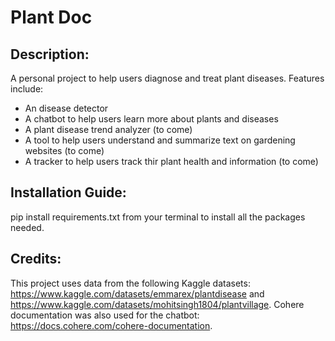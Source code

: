 # Plant Doc
## Description: 
A personal project to help users diagnose and treat plant diseases. Features include:
- An disease detector
- A chatbot to help users learn more about plants and diseases
- A plant disease trend analyzer (to come)
- A tool to help users understand and summarize text on gardening websites (to come)
- A tracker to help users track thir plant health and information (to come)

## Installation Guide:
pip install requirements.txt from your terminal to install all the packages needed.

## Credits:
This project uses data from the following Kaggle datasets: https://www.kaggle.com/datasets/emmarex/plantdisease and https://www.kaggle.com/datasets/mohitsingh1804/plantvillage. Cohere documentation was also used for the chatbot: https://docs.cohere.com/cohere-documentation.
